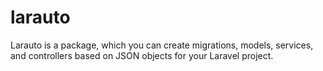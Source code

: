 # larauto
Larauto is a package, which you can create migrations, models, services, and controllers based on JSON objects for your Laravel project.
